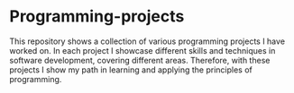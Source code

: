 # Programming-projects
This repository shows a collection of various programming projects I have worked on. In each project I showcase different skills and techniques in software development, covering different areas. Therefore, with these projects I show my path in learning and applying the principles of programming.
